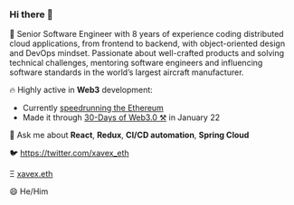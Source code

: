 ### Hi there 👋

<!--
**xavierbrochard/xavierbrochard** is a ✨ _special_ ✨ repository because its `README.md` (this file) appears on your GitHub profile.

Here are some ideas to get you started:

- 🔭 I’m currently working on ...
- 🌱 I’m currently learning ...
- 👯 I’m looking to collaborate on ...
- 🤔 I’m looking for help with ...
- 💬 Ask me about ...
- 📫 How to reach me: ...
- 😄 Pronouns: ...
- ⚡ Fun fact: ...
-->

💼 Senior Software Engineer with 8 years of experience coding distributed cloud applications, from frontend to backend, with object-oriented design and DevOps mindset. Passionate about well-crafted products and solving technical challenges, mentoring software engineers and influencing software standards in the world’s largest aircraft manufacturer. 

🔥 Highly active in **Web3** development:
- Currently [speedrunning the Ethereum](https://speedrunethereum.com/builders/0xDD14ffFAeF2E6F4889c2EDD1418fc816AB48ac26)
- Made it through [30-Days of Web3.0 ⚒️](https://twitter.com/wslyvh/status/1472955969151848456?s=20&t=wyKcY1i61E7gKqr6kwS7Ow) in January 22

💬 Ask me about **React**, **Redux**, **CI/CD automation**, **Spring Cloud**

🐦  https://twitter.com/xavex_eth 

Ξ   [xavex.eth](https://etherscan.io/address/xavex.eth)

😄 He/Him
